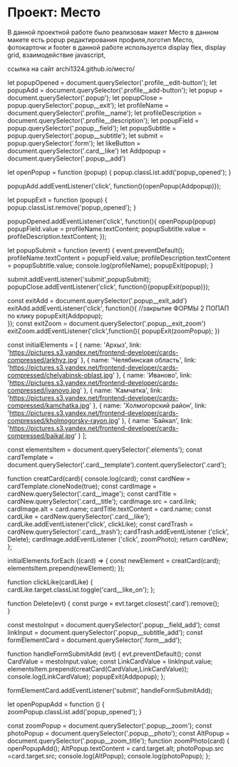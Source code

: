 # Проект: Место
В данной проектной работе было реализован макет Место
в данном макете есть popup редактирования профиля,логотип Место, фотокарточк и footer
в данной работе используется display flex, display grid, взаимодействие javascript, 

ссылка на сайт archi1324.github.io/место/






let popupOpened = document.querySelector('.profile__edit-button');
let popupAdd = document.querySelector('.profile__add-button');
let popup = document.querySelector('.popup');
let popupClose = popup.querySelector('.popup__exit');
let profileName = document.querySelector('.profile__name');
let profileDescription = document.querySelector('.profile__description');
let popupField = popup.querySelector('.popup__field');
let popupSubtitle = popup.querySelector('.popup__subtitle');
let submit = popup.querySelector('.form');
let likeButton = document.querySelector('.card__like')
let Addpopup = document.querySelector('.popup__add')

let openPopup = function (popup) {
  popup.classList.add('popup_opened');
}


popupAdd.addEventListener('click', function(){openPopup(Addpopup)});

let popupExit = function (popup) {
  popup.classList.remove('popup_opened');
}

popupOpened.addEventListener('click', function(){
  openPopup(popup)
  popupField.value = profileName.textContent;
  popupSubtitle.value = profileDescription.textContent;
});

let popupSubmit = function (event) {
  event.preventDefault();
  profileName.textContent = popupField.value;
  profileDescription.textContent = popupSubtitle.value;
  console.log(profileName);
  popupExit(popup);
}

submit.addEventListener('submit',popupSubmit);
popupClose.addEventListener('click', function(){popupExit(popup)});

const exitAdd = document.querySelector('.popup__exit_add')
exitAdd.addEventListener('click', function(){                       //закрытие ФОРМЫ 2 ПОПАП по клику
  popupExit(Addpopup);        
});
const exitZoom = document.querySelector('.popup__exit_zoom')
exitZoom.addEventListener('click',function(){
  popupExit(zoomPopup); 
})

const initialElements = [
  {
      name: 'Архыз',
      link: 'https://pictures.s3.yandex.net/frontend-developer/cards-compressed/arkhyz.jpg'
    },
    {
      name: 'Челябинская область',
      link: 'https://pictures.s3.yandex.net/frontend-developer/cards-compressed/chelyabinsk-oblast.jpg'
    },
    {
      name: 'Иваново',
      link: 'https://pictures.s3.yandex.net/frontend-developer/cards-compressed/ivanovo.jpg'
    },
    {
      name: 'Камчатка',
      link: 'https://pictures.s3.yandex.net/frontend-developer/cards-compressed/kamchatka.jpg'
    },
    {
      name: 'Холмогорский район',
      link: 'https://pictures.s3.yandex.net/frontend-developer/cards-compressed/kholmogorsky-rayon.jpg'
    },
    {
      name: 'Байкал',
      link: 'https://pictures.s3.yandex.net/frontend-developer/cards-compressed/baikal.jpg'
    }
];


const elementsItem = document.querySelector('.elements');
const cardTemplate = document.querySelector('.card__template').content.querySelector('.card');

function creatCard(card){
  console.log(card);
  const cardNew = cardTemplate.cloneNode(true);
  const cardImage = cardNew.querySelector('.card__image');
  const cardTitle = cardNew.querySelector('.card__title');
  cardImage.src = card.link;
  cardImage.alt = card.name;
  cardTitle.textContent = card.name;
  const cardLike =  cardNew.querySelector('.card__like');
  cardLike.addEventListener('click', clickLike);
  const cardTrash = cardNew.querySelector('.card__trash');
  cardTrash.addEventListener ('click', Delete);
  cardImage.addEventListener ('click', zoomPhoto);
  return cardNew;
};

initialElements.forEach ((card) => {
  const newElement = creatCard(card);
  elementsItem.prepend(newElement);
});

function clickLike(cardLike) { 
  cardLike.target.classList.toggle('card__like_on');
};
 
function Delete(evt)
{ 
  const purge = evt.target.closest('.card').remove();  
}

const mestoInput = document.querySelector('.popup__field_add'); 
const linkInput = document.querySelector('.popup__subtitle_add'); 
const formElementCard = document.querySelector('.form__add'); 

function handleFormSubmitAdd (evt) {
    evt.preventDefault();
    const CardValue = mestoInput.value;
    const LinkCardValue = linkInput.value;
    elementsItem.prepend(creatCard(CardValue,LinkCardValue)); 
    console.log(LinkCardValue);
    popupExit(Addpopup);
};

formElementCard.addEventListener('submit', handleFormSubmitAdd);

let openPopupAdd = function () {
  zoomPopup.classList.add('popup_opened');
}

const zoomPopup = document.querySelector('.popup__zoom');
const photoPopup = document.querySelector('.popup__photo');
const AltPopup = document.querySelector('.popup__zoom_title');
function zoomPhoto(card) {
  openPopupAdd();
   AltPopup.textContent = card.target.alt;
   photoPopup.src =card.target.src;
   console.log(AltPopup);
   console.log(photoPopup);
};
